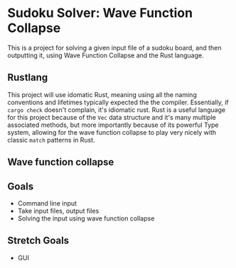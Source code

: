 # Sudoku Solver: Wave Function Collapse
This is a project for solving a given input file of a sudoku board, and then outputting it, using Wave Function Collapse and the Rust language.

## Rustlang
This project will use idomatic Rust, meaning using all the naming conventions and lifetimes typically expected the the compiler. 
Essentially, if `cargo check` doesn't complain, it's idiomatic rust. Rust is a useful language for this project 
because of the `Vec` data structure and it's many multiple associated methods, but more importantly because of its powerful Type system, 
allowing for the wave function collapse to play very nicely with classic `match` patterns in Rust.

## Wave function collapse

## Goals
- Command line input
- Take input files, output files
- Solving the input using wave function collapse

## Stretch Goals
- GUI

